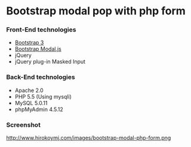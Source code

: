 # Bootstrap modal pop with php form

### Front-End technologies
- [Bootstrap 3](http://getbootstrap.com/)
- [Bootstrap Modal.js](http://getbootstrap.com/javascript/#modals)
- jQuery 
- jQuery plug-in Masked Input

### Back-End technologies
- Apache 2.0
- PHP 5.5 (Using mysqli)
- MySQL 5.0.11
- phpMyAdmin 4.5.12

### Screenshot
http://www.hirokoymj.com/images/bootstrap-modal-php-form.png


